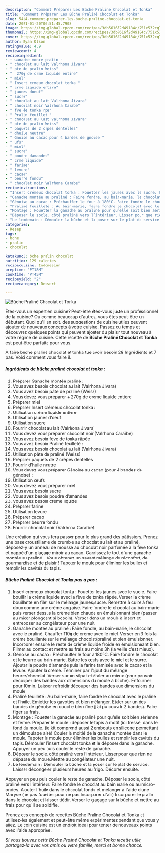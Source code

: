 ```yaml
---
description: "Comment Préparer Les Bûche Praliné Chocolat et Tonka"
title: "Comment Préparer Les Bûche Praliné Chocolat et Tonka"
slug: 5414-comment-preparer-les-buche-praline-chocolat-et-tonka
date: 2021-01-20T06:51:45.790Z
image: https://img-global.cpcdn.com/recipes/3db5616f2d49184c/751x532cq70/buche-praline-chocolat-et-tonka-photo-principale-de-la-recette.jpg
thumbnail: https://img-global.cpcdn.com/recipes/3db5616f2d49184c/751x532cq70/buche-praline-chocolat-et-tonka-photo-principale-de-la-recette.jpg
cover: https://img-global.cpcdn.com/recipes/3db5616f2d49184c/751x532cq70/buche-praline-chocolat-et-tonka-photo-principale-de-la-recette.jpg
author: Ryan Olson
ratingvalue: 4.9
reviewcount: 4
recipeingredient:
- " Ganache monte pralin "
- " chocolat au lait Valrhona Jivara"
- " pte de pralin Weiss"
- "  270g de crme liquide entire"
- " miel"
- " Insert crmeux chocolat tonka "
- " crme liquide entire"
- " jaunes doeuf"
- " sucre"
- " chocolat au lait Valrhona Jivara"
- " chocolat noir Valrhona Carabe"
- " fve de tonka rpe"
- " Pralin feuillet "
- " chocolat au lait Valrhona Jivara"
- " pte de pralin Weiss"
- " paquets de 2 crpes dentelles"
- " dhuile neutre"
- " Gnoise au cacao pour 4 bandes de gnoise "
- " ufs"
- " miel"
- " sucre"
- " poudre damandes"
- " crme liquide"
- " farine"
- " levure"
- " cacao"
- " beurre fondu"
- " chocolat noir Valrhona Carabe"
recipeinstructions:
- "Insert crémeux chocolat tonka : Fouetter les jaunes avec le sucre. Faire bouillir la crème liquide avec la fève de tonka râpée. Verser la crème bouillante en filet sur le mélange jaunes/sucre. Remettre à cuire à feu doux comme une crème anglaise. Faire fondre le chocolat au bain-marie puis verser dessus la crème bien chaude en émulsionnant bien (passer au mixer plongeant si besoin). Verser dans un moule à insert et entreposer au congélateur pour une nuit."
- "Ganache montée au praliné : Faire fondre, au bain-marie, le chocolat avec le praliné. Chauffer 110g de crème avec le miel. Verser en 3 fois la crème bouillante sur le mélange chocolat/praliné et bien émulsionner. Incorporer ensuite le reste de crème liquide froide en émulsionnant bien. Filmer au contact et mettre au frais au moins 3h (la veille c’est mieux)."
- "Génoise au cacao : Préchauffer le four à 180°C. Faire fondre le chocolat et le beurre au bain-marie. Battre les œufs avec le miel et le sucre. Ajouter la poudre d’amande puis la farine tamisée avec le cacao et la levure. Ajouter la crème. Terminer par l’ajout du mélange beurre/chocolat. Verser sur un silpat et étaler au mieux (pour pouvoir découper des bandes aux dimensions du moule à bûche). Enfourner pour 10min. Laisser refroidir découper des bandes aux dimensions du moule"
- "Praliné feuilleté : Au bain-marie, faire fondre le chocolat avec le praliné et l’huile. Emietter les gavottes et bien mélanger. Etaler sur un des bandes de génoise en couche bien fine (j’ai pu couvrir 2 bandes). Faire figer au frais."
- "Montage : Fouetter la ganache au praliné pour qu’elle soit bien aérienne et ferme. Préparer le moule : déposer le tapis à motif (ici tressé) dans le fond du moule. (le kit comprend aussi 2 embouts en silicone permettant un démoulage aisé) Couler la moitié de la ganache montée dans le moule. Tapoter le moule pour éliminer les bulles et remplir les cavités du tapis. Démouler l’insert chocolat tonka et le déposer dans la ganache. Appuyer un peu puis couler le reste de ganache."
- "Déposer le socle, côté praliné vers l’intérieur. Lisser pour que rien ne dépasse du moule.Mettre au congélateur une nuit."
- "Le lendemain : Démouler la bûche et la poser sur le plat de service. Laisser décongeler plusieurs heures au frigo. Décorer ensuite."
categories:
- Resep
tags:
- bche
- pralin
- chocolat

katakunci: bche pralin chocolat 
nutrition: 129 calories
recipecuisine: Indonesian
preptime: "PT18M"
cooktime: "PT45M"
recipeyield: "2"
recipecategory: Dessert

---
```



![Bûche Praliné Chocolat et Tonka](https://img-global.cpcdn.com/recipes/3db5616f2d49184c/751x532cq70/buche-praline-chocolat-et-tonka-photo-principale-de-la-recette.jpg)

Êtes-vous un expert en cuisine? Peut-être êtes-vous juste un professionnel de la cuisine? Ou comme beaucoup d'autres, vous êtes peut-être un débutant. Quoi qu'il en soit, des suggestions de cuisine utiles peuvent ajouter de nouveaux concepts à votre cuisine. Passez du temps et découvrez quelques points qui peuvent ajouter du plaisir tout nouveau à votre régime de cuisine. Cette recette de <strong> Bûche Praliné Chocolat et Tonka </strong> est peut-être parfaite pour vous.

<!--inarticleads1-->

À faire bûche praliné chocolat et tonka tue avoir besoin 28 Ingrédients et 7 pas. Voici comment vous faire il.

##### Ingrédients de bûche praliné chocolat et tonka :

1. Préparer  Ganache montée praliné :
1. Vous avez besoin  chocolat au lait (Valrhona Jivara)
1. Vous avez besoin  pâte de praliné (Weiss)
1. Vous devez vous préparer  + 270g de crème liquide entière
1. Préparer  miel
1. Préparer  Insert crémeux chocolat tonka :
1. Utilisation  crème liquide entière
1. Utilisation  jaunes d’oeuf
1. Utilisation  sucre
1. Fournir  chocolat au lait (Valrhona Jivara)
1. Vous devez vous préparer  chocolat noir (Valrhona Caraïbe)
1. Vous avez besoin  fève de tonka râpée
1. Vous avez besoin  Praliné feuilleté :
1. Vous avez besoin  chocolat au lait (Valrhona Jivara)
1. Utilisation  pâte de praliné (Weiss)
1. Préparer  paquets de 2 crêpes dentelles
1. Fournir  d’huile neutre
1. Vous devez vous préparer  Génoise au cacao (pour 4 bandes de génoise) :
1. Utilisation  œufs
1. Vous devez vous préparer  miel
1. Vous avez besoin  sucre
1. Vous avez besoin  poudre d’amandes
1. Vous avez besoin  crème liquide
1. Préparer  farine
1. Utilisation  levure
1. Préparer  cacao
1. Préparer  beurre fondu
1. Fournir  chocolat noir (Valrhona Caraïbe)


Une création qui vous fera passer pour le plus grand des pâtissiers. Prenez une base croustillante de crumble au chocolat au lait et au praliné, déposez-y un anneau de mousse au chocolat noir parfumée à la fève tonka et nappé d&#39;un glaçage miroir au cacao. Garnissez le tout d&#39;une ganache montée au praliné… Vous obtenez un savant mélange de réconfort, de gourmandise et de plaisir ! Tapoter le moule pour éliminer les bulles et remplir les cavités du tapis. 

<!--inarticleads2-->

##### Bûche Praliné Chocolat et Tonka pas à pas :

1. Insert crémeux chocolat tonka : Fouetter les jaunes avec le sucre. Faire bouillir la crème liquide avec la fève de tonka râpée. Verser la crème bouillante en filet sur le mélange jaunes/sucre. Remettre à cuire à feu doux comme une crème anglaise. Faire fondre le chocolat au bain-marie puis verser dessus la crème bien chaude en émulsionnant bien (passer au mixer plongeant si besoin). Verser dans un moule à insert et entreposer au congélateur pour une nuit.
1. Ganache montée au praliné : Faire fondre, au bain-marie, le chocolat avec le praliné. Chauffer 110g de crème avec le miel. Verser en 3 fois la crème bouillante sur le mélange chocolat/praliné et bien émulsionner. Incorporer ensuite le reste de crème liquide froide en émulsionnant bien. Filmer au contact et mettre au frais au moins 3h (la veille c’est mieux).
1. Génoise au cacao : Préchauffer le four à 180°C. Faire fondre le chocolat et le beurre au bain-marie. Battre les œufs avec le miel et le sucre. Ajouter la poudre d’amande puis la farine tamisée avec le cacao et la levure. Ajouter la crème. Terminer par l’ajout du mélange beurre/chocolat. Verser sur un silpat et étaler au mieux (pour pouvoir découper des bandes aux dimensions du moule à bûche). Enfourner pour 10min. Laisser refroidir découper des bandes aux dimensions du moule
1. Praliné feuilleté : Au bain-marie, faire fondre le chocolat avec le praliné et l’huile. Emietter les gavottes et bien mélanger. Etaler sur un des bandes de génoise en couche bien fine (j’ai pu couvrir 2 bandes). Faire figer au frais.
1. Montage : Fouetter la ganache au praliné pour qu’elle soit bien aérienne et ferme. Préparer le moule : déposer le tapis à motif (ici tressé) dans le fond du moule. (le kit comprend aussi 2 embouts en silicone permettant un démoulage aisé) Couler la moitié de la ganache montée dans le moule. Tapoter le moule pour éliminer les bulles et remplir les cavités du tapis. Démouler l’insert chocolat tonka et le déposer dans la ganache. Appuyer un peu puis couler le reste de ganache.
1. Déposer le socle, côté praliné vers l’intérieur. Lisser pour que rien ne dépasse du moule.Mettre au congélateur une nuit.
1. Le lendemain : Démouler la bûche et la poser sur le plat de service. Laisser décongeler plusieurs heures au frigo. Décorer ensuite.


Appuyer un peu puis couler le reste de ganache. Déposer le socle, côté praliné vers l&#39;intérieur. Faire fondre le chocolat au bain marie ou au micro-ondes. Ajouter l&#39;huile dans le chocolat fondu et mélanger à l&#39;aide d&#39;une Maryse (ne pas fouetter pour ne pas incorporer d&#39;air) Incorporer le pralin dans le chocolat et laisser tiédir. Verser le glaçage sur la bûche et mettre au frais pour qu&#39;il se solidifie. 

<!--inarticleads1-->

<p>
Prenez ces concepts de recettes Bûche Praliné Chocolat et Tonka et utilisez-les également et peut-être même expérimentez pendant que vous y allez. Le coin cuisine est un endroit idéal pour tenter de nouveaux points avec l'aide appropriée.
</p>

<p>
<i>Si vous trouvez cette Bûche Praliné Chocolat et Tonka recette utile, partagez-la avec vos amis ou votre famille, merci et bonne chance.</i>
</p>
